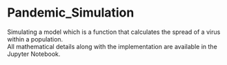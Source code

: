 # Pandemic_Simulation
Simulating a model which is a function that calculates the spread of a virus within a population. <br>
All mathematical details along with the implementation are available in the Jupyter Notebook.
